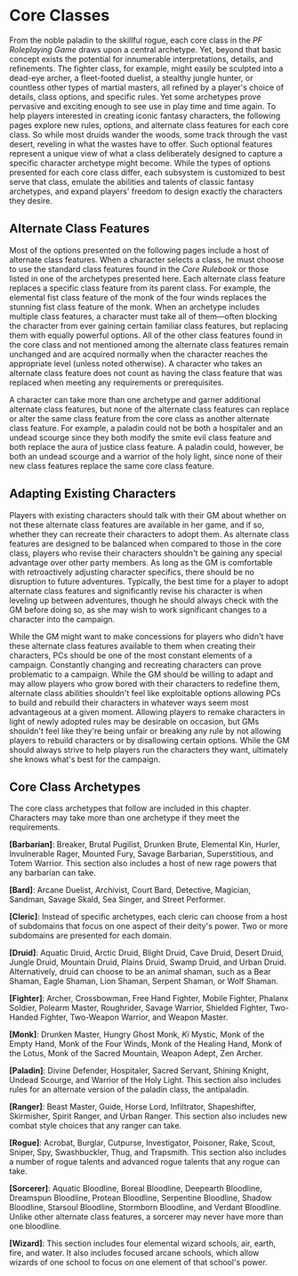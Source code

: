 # Core Classes

From the noble paladin to the skillful rogue, each core class in
the *PF Roleplaying Game* draws upon a central
archetype. Yet, beyond that basic concept exists the potential
for innumerable interpretations, details, and refinements. The
fighter class, for example, might easily be sculpted into a
dead-eye archer, a fleet-footed duelist, a stealthy jungle
hunter, or countless other types of martial masters, all refined
by a player's choice of details, class options, and specific
rules. Yet some archetypes prove pervasive and exciting enough to
see use in play time and time again. To help players interested
in creating iconic fantasy characters, the following pages
explore new rules, options, and alternate class features for each
core class. So while most druids wander the woods, some track
through the vast desert, reveling in what the wastes have to
offer. Such optional features represent a unique view of what a
class deliberately designed to capture a specific character
archetype might become. While the types of options presented for
each core class differ, each subsystem is customized to best
serve that class, emulate the abilities and talents of classic
fantasy archetypes, and expand players' freedom to design exactly
the characters they desire.

## Alternate Class Features

Most of the options presented on the following pages include a
host of alternate class features. When a character selects a
class, he must choose to use the standard class features found in
the *Core Rulebook* or those listed in one of the archetypes
presented here. Each alternate class feature replaces a specific
class feature from its parent class.  For example, the elemental
fist class feature of the monk of the four winds replaces the
stunning fist class feature of the monk. When an archetype
includes multiple class features, a character must take all of
them—often blocking the character from ever gaining certain
familiar class features, but replacing them with equally powerful
options. All of the other class features found in the core class
and not mentioned among the alternate class features remain
unchanged and are acquired normally when the character reaches
the appropriate level (unless noted otherwise). A character who
takes an alternate class feature does not count as having the
class feature that was replaced when meeting any requirements or
prerequisites.

A character can take more than one archetype and garner
additional alternate class features, but none of the alternate
class features can replace or alter the same class feature from
the core class as another alternate class feature. For example, a
paladin could not be both a hospitaler and an undead scourge
since they both modify the smite evil class feature and both
replace the aura of justice class feature. A paladin could,
however, be both an undead scourge and a warrior of the holy
light, since none of their new class features replace the same
core class feature.

## Adapting Existing Characters

Players with existing characters should talk with their GM about
whether on not these alternate class features are available in
her game, and if so, whether they can recreate their characters
to adopt them. As alternate class features are designed to be
balanced when compared to those in the core class, players who
revise their characters shouldn't be gaining any special
advantage over other party members. As long as the GM is
comfortable with retroactively adjusting character specifics,
there should be no disruption to future adventures. Typically,
the best time for a player to adopt alternate class features and
significantly revise his character is when leveling up between
adventures, though he should always check with the GM before
doing so, as she may wish to work significant changes to a
character into the campaign.

While the GM might want to make concessions for players who
didn't have these alternate class features available to them when
creating their characters, PCs should be one of the most constant
elements of a campaign. Constantly changing and recreating
characters can prove problematic to a campaign. While the GM
should be willing to adapt and may allow players who grow bored
with their characters to redefine them, alternate class abilities
shouldn't feel like exploitable options allowing PCs to build and
rebuild their characters in whatever ways seem most advantageous
at a given moment. Allowing players to remake characters in light
of newly adopted rules may be desirable on occasion, but GMs
shouldn't feel like they're being unfair or breaking any rule by
not allowing players to rebuild characters or by disallowing
certain options. While the GM should always strive to help
players run the characters they want, ultimately she knows what's
best for the campaign.

## Core Class Archetypes

The core class archetypes that follow are included in this
chapter.  Characters may take more than one archetype if they
meet the requirements.

**[Barbarian]**: Breaker, Brutal Pugilist, Drunken Brute,
Elemental Kin, Hurler, Invulnerable Rager, Mounted Fury, Savage
Barbarian, Superstitious, and Totem Warrior. This section also
includes a host of new rage powers that any barbarian can take.

**[Bard]**: Arcane Duelist, Archivist, Court Bard, Detective,
Magician, Sandman, Savage Skald, Sea Singer, and Street
Performer.

**[Cleric]**: Instead of specific archetypes, each cleric can
choose from a host of subdomains that focus on one aspect of
their deity's power. Two or more subdomains are presented for
each domain.

**[Druid]**: Aquatic Druid, Arctic Druid, Blight Druid, Cave
Druid, Desert Druid, Jungle Druid, Mountain Druid, Plains Druid,
Swamp Druid, and Urban Druid. Alternatively, druid can choose to
be an animal shaman, such as a Bear Shaman, Eagle Shaman, Lion
Shaman, Serpent Shaman, or Wolf Shaman.

**[Fighter]**: Archer, Crossbowman, Free Hand Fighter, Mobile
Fighter, Phalanx Soldier, Polearm Master, Roughrider, Savage
Warrior, Shielded Fighter, Two-Handed Fighter, Two-Weapon
Warrior, and Weapon Master.

**[Monk]**: Drunken Master, Hungry Ghost Monk, *Ki* Mystic, Monk
of the Empty Hand, Monk of the Four Winds, Monk of the Healing
Hand, Monk of the Lotus, Monk of the Sacred Mountain, Weapon
Adept, Zen Archer.

**[Paladin]**: Divine Defender, Hospitaler, Sacred Servant,
Shining Knight, Undead Scourge, and Warrior of the Holy
Light. This section also includes rules for an alternate version
of the paladin class, the antipaladin.

**[Ranger]**: Beast Master, Guide, Horse Lord, Infiltrator,
Shapeshifter, Skirmisher, Spirit Ranger, and Urban Ranger. This
section also includes new combat style choices that any ranger
can take.

**[Rogue]**: Acrobat, Burglar, Cutpurse, Investigator, Poisoner,
Rake, Scout, Sniper, Spy, Swashbuckler, Thug, and Trapsmith. This
section also includes a number of rogue talents and advanced
rogue talents that any rogue can take.

**[Sorcerer]**: Aquatic Bloodline, Boreal Bloodline, Deepearth
Bloodline, Dreamspun Bloodline, Protean Bloodline, Serpentine
Bloodline, Shadow Bloodline, Starsoul Bloodline, Stormborn
Bloodline, and Verdant Bloodline. Unlike other alternate class
features, a sorcerer may never have more than one bloodline.

**[Wizard]**: This section includes four elemental wizard
schools, air, earth, fire, and water. It also includes focused
arcane schools, which allow wizards of one school to focus on one
element of that school's power.
